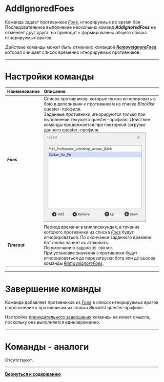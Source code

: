 # **AddIgnoredFoes**

Команда задает противников [*Foes*](#ref-Foes), игнорируемых во время боя.<br/>
Последовательное выполнение нескольких команд ***AddIgnoredFoes*** не отменяет друг друга, но приводит к формированию общего списка игнорируемых врагов.

Действие команды может быть отменено командой [***RemoveIgnoreFoes***](./RemoveIgnoredFoes-RU.md), которая очищает список временно игнорируемых противников.

---

# **Настройки команды**

| **Наименование** | **Описание** 
|:-----------------|:-------------
|<a name ="ref-Foes">***Foes***</a> | Список противников, которые нужно игнорировать в бою в дополнении к противникам из списка *Blacklist* quester-профиля.<br/> Заданные противники игнорируются только при выполнении текущего  quester-профиля. Действие команды продолжается при повторной загрузке данного  quester-профиля.<br/> ![Список игнорируемых врагов](./img/IgnoredFoeList.PNG)
|<a name ="ref-Timeout">***Timeout***</a> | Период времени в миллисекундах, в течение которого противники из списка [*Foes*](#ref-Foes) будут игнорироваться. По окончании заданного времени бот снова начнет их атаковать. <br/> По умолчанию задано ``30 000`` мс.<br/> При установке значения ``0`` противники будут игнорироваться до перезагрузки бота или до вызова команды [*RemoveIgnoreFoes*](./RemoveIgnoredFoes-RU.md).

---

# **Завершение команды**

Команда добавляет противников из [*Foes*](#ref-Foes) в список игнорируемых врагов в дополнение к противникам из списка *Blacklist* quester-профиля.

Настройка [принудительного завершения](./../../General/ForcedQuesterActionTermination-RU.md) команды не имеет смысла, поскольку она выполняется единовременно.

---

# **Команды - аналоги**
Отсутствуют.

---

[**Вернуться к содержанию**](../../index.md)